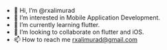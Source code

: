- 👋 Hi, I’m @rxalimurad
- 👀 I’m interested in Mobile Application Development.
- 🌱 I’m currently learning flutter.
- 💞️ I’m looking to collaborate on flutter and iOS.
- 📫 How to reach me rxalimurad@gmail.com

<!---
rxalimurad/rxalimurad is a ✨ special ✨ repository because its `README.md` (this file) appears on your GitHub profile.
You can click the Preview link to take a look at your changes.
--->
